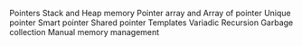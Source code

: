 Pointers
Stack and Heap memory
Pointer array and Array of pointer
Unique pointer
Smart pointer
Shared pointer
Templates
Variadic Recursion
Garbage collection
Manual memory management